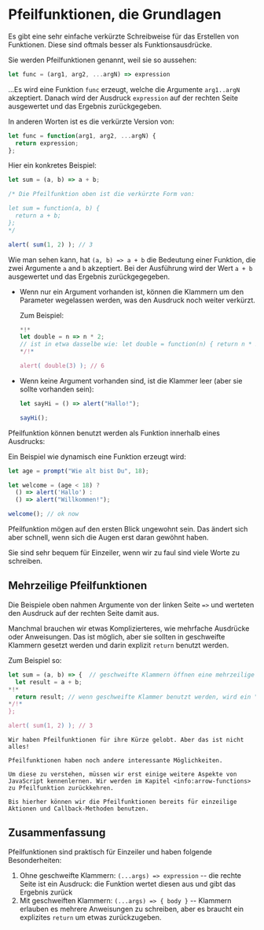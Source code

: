 # Pfeilfunktionen, die Grundlagen

Es gibt eine sehr einfache verkürzte Schreibweise für das Erstellen von Funktionen. Diese sind oftmals besser als Funktionsausdrücke.

Sie werden Pfeilfunktionen genannt, weil sie so aussehen:

```js
let func = (arg1, arg2, ...argN) => expression
```

...Es wird eine Funktion `func` erzeugt, welche die Argumente `arg1..argN` akzeptiert. Danach wird der Ausdruck `expression` auf der rechten Seite ausgewertet und das Ergebnis zurückgegeben.

In anderen Worten ist es die verkürzte Version von:

```js
let func = function(arg1, arg2, ...argN) {
  return expression;
};
```

Hier ein konkretes Beispiel:

```js run
let sum = (a, b) => a + b;

/* Die Pfeilfunktion oben ist die verkürzte Form von:

let sum = function(a, b) {
  return a + b;
};
*/

alert( sum(1, 2) ); // 3
```

Wie man sehen kann, hat `(a, b) => a + b` die Bedeutung einer Funktion, die zwei Argumente `a` and `b` akzeptiert. Bei der Ausführung wird der Wert `a + b` ausgewertet und das Ergebnis zurückgegegeben.

- Wenn nur ein Argument vorhanden ist, können die Klammern um den Parameter wegelassen werden, was den Ausdruck noch weiter verkürzt.

    Zum Beispiel:

    ```js run
    *!*
    let double = n => n * 2;
    // ist in etwa dasselbe wie: let double = function(n) { return n * 2 }
    */!*

    alert( double(3) ); // 6
    ```

- Wenn keine Argument vorhanden sind, ist die Klammer leer (aber sie sollte vorhanden sein):

    ```js run
    let sayHi = () => alert("Hallo!");

    sayHi();
    ```

Pfeilfunktion können benutzt werden als Funktion innerhalb eines Ausdrucks:

Ein Beispiel wie dynamisch eine Funktion erzeugt wird:

```js run
let age = prompt("Wie alt bist Du", 18);

let welcome = (age < 18) ?
  () => alert('Hallo') :
  () => alert("Willkommen!");

welcome(); // ok now
```

Pfeilfunktion mögen auf den ersten Blick ungewohnt sein. Das ändert sich aber schnell, wenn sich die Augen erst daran gewöhnt haben.

Sie sind sehr bequem für Einzeiler, wenn wir zu faul sind viele Worte zu schreiben.

## Mehrzeilige Pfeilfunktionen

Die Beispiele oben nahmen Argumente von der linken Seite `=>` und werteten den Ausdruck auf der rechten Seite damit aus.

Manchmal brauchen wir etwas Komplizierteres, wie mehrfache Ausdrücke oder Anweisungen. Das ist möglich, aber sie sollten in geschweifte Klammern gesetzt werden und darin explizit `return` benutzt werden.

Zum Beispiel so:

```js run
let sum = (a, b) => {  // geschweifte Klammern öffnen eine mehrzeilige Funktion
  let result = a + b;
*!*
  return result; // wenn geschweifte Klammer benutzt werden, wird ein "return" benötigt
*/!*
};

alert( sum(1, 2) ); // 3
```

```smart header="Noch mehr später"
Wir haben Pfeilfunktionen für ihre Kürze gelobt. Aber das ist nicht alles!

Pfeilfunktionen haben noch andere interessante Möglichkeiten.

Um diese zu verstehen, müssen wir erst einige weitere Aspekte von JavaScript kennenlernen. Wir werden im Kapitel <info:arrow-functions> zu Pfeilfunktion zurückkehren.

Bis hierher können wir die Pfeilfunktionen bereits für einzeilige Aktionen und Callback-Methoden benutzen.
```

## Zusammenfassung

Pfeilfunktionen sind praktisch für Einzeiler und haben folgende Besonderheiten:

1. Ohne geschweifte Klammern: `(...args) => expression` -- die rechte Seite ist ein Ausdruck: die Funktion wertet diesen aus und gibt das Ergebnis zurück
2. Mit geschweiften Klammern: `(...args) => { body }` -- Klammern erlauben es mehrere Anweisungen zu schreiben, aber es braucht ein explizites `return` um etwas zurückzugeben.
